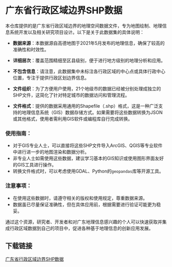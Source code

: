 # 广东省行政区域边界SHP数据

本仓库提供的是广东省行政区域边界的地理空间数据文件，专为地图绘制、地理信息系统开发以及相关研究项目设计。以下是关于此数据集的具体说明：

- **数据来源**：本数据源自高德地图于2021年5月发布的地理信息，确保了较高的准确性和时效性。
  
- **详细层次**：覆盖范围精细至区县级别，便于进行地方级别的地理分析和应用。

- **不包含信息**：请注意，此数据集中未标注各行政区域的中心点或具体行政中心位置，专注于提供行政区划边界信息。

- **文件组织**：为了方便用户使用，21个地级市的数据已经被分别处理成独立的SHP文件，这简化了针对特定城市的数据访问和管理流程。

- **文件格式**：提供的数据采用通用的Shapefile（.shp）格式，这是一种广泛支持的地理信息系统（GIS）数据存储方式。如果需要将这些数据转换为JSON或其他格式，使用者需利用GIS软件或编程库自行完成转换。

### 使用指南：
- 对于GIS专业人士，可以直接将这些SHP文件导入ArcGIS、QGIS等专业软件中进行进一步的地图渲染和数据分析。
- 非专业人士如需使用这些数据，建议学习基本的GIS知识或使用图形界面友好的GIS工具进行操作。
- 转换文件格式时，可以考虑使用GDAL、Python的`geopandas`库等开源工具。

### 注意事项：
- 在使用这些数据时，请遵守相关的版权和使用规定，尊重数据来源。
- 数据虽已尽量保证准确性，但在具体应用前，根据需要进行验证可能更为稳妥。

通过这个资源，研究者、开发者和对广东地理信息感兴趣的个人可以快速获取并集成行政区域数据到自己的项目中，促进各种基于地理信息的创新应用发展。

## 下载链接

[广东省行政区域边界SHP数据](https://pan.quark.cn/s/044bc5ced16d)